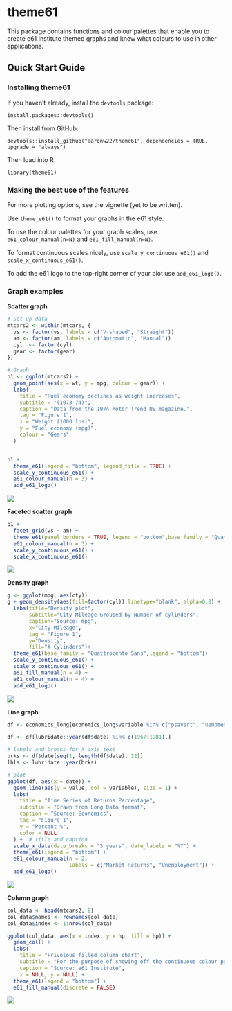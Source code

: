 
<!-- readme.md is generated by readme.rmd, please edit that document instead -->

# theme61

This package contains functions and colour palettes that enable you to
create e61 Institute themed graphs and know what colours to use in other
applications.

## Quick Start Guide

### Installing theme61

If you haven’t already, install the `devtools` package:

`install.packages::devtools()`

Then install from GitHub:

`devtools::install_github("aaronw22/theme61", dependencies = TRUE, upgrade = "always")`

Then load into R:

`library(theme61)`

### Making the best use of the features

For more plotting options, see the vignette (yet to be written).

Use `theme_e61()` to format your graphs in the e61 style.

To use the colour palettes for your graph scales, use
`e61_colour_manual(n=N)` and `e61_fill_manual(n=N)`.

To format continuous scales nicely, use `scale_y_continuous_e61()` and
`scale_x_continuous_e61()`.

To add the e61 logo to the top-right corner of your plot use
`add_e61_logo()`.

### Graph examples

**Scatter graph**

``` r
# Set up data
mtcars2 <- within(mtcars, {
  vs <- factor(vs, labels = c("V-shaped", "Straight"))
  am <- factor(am, labels = c("Automatic", "Manual"))
  cyl  <- factor(cyl)
  gear <- factor(gear)
})

# Graph
p1 <- ggplot(mtcars2) +
  geom_point(aes(x = wt, y = mpg, colour = gear)) +
  labs(
    title = "Fuel economy declines as weight increases",
    subtitle = "(1973-74)",
    caption = "Data from the 1974 Motor Trend US magazine.",
    tag = "Figure 1",
    x = "Weight (1000 lbs)",
    y = "Fuel economy (mpg)",
    colour = "Gears"
  )


p1 +
  theme_e61(legend = "bottom", legend_title = TRUE) + 
  scale_y_continuous_e61() +
  e61_colour_manual(n = 3) +
  add_e61_logo()
```

![](readme_files/figure-gfm/unnamed-chunk-2-1.png)<!-- -->

**Faceted scatter graph**

``` r
p1 +
  facet_grid(vs ~ am) +
  theme_e61(panel_borders = TRUE, legend = "bottom",base_family = "Quattrocento Sans", legend_title = TRUE) +
  e61_colour_manual(n = 3) +
  scale_y_continuous_e61() +
  scale_x_continuous_e61()
```

![](readme_files/figure-gfm/unnamed-chunk-3-1.png)<!-- -->

**Density graph**

``` r
g <- ggplot(mpg, aes(cty))
g + geom_density(aes(fill=factor(cyl)),linetype="blank", alpha=0.8) +
  labs(title="Density plot",
       subtitle="City Mileage Grouped by Number of cylinders",
       caption="Source: mpg",
       x="City Mileage",
       tag = "Figure 1",
       y="Density",
       fill="# Cylinders")+
  theme_e61(base_family = "Quattrocento Sans",legend = "bottom")+
  scale_y_continuous_e61() +
  scale_x_continuous_e61() +
  e61_fill_manual(n = 4) +
  e61_colour_manual(n = 4) +
  add_e61_logo()
```

![](readme_files/figure-gfm/unnamed-chunk-4-1.png)<!-- -->

**Line graph**

``` r
df <- economics_long[economics_long$variable %in% c("psavert", "uempmed"),]

df <- df[lubridate::year(df$date) %in% c(1967:1981),]

# labels and breaks for X axis text
brks <- df$date[seq(1, length(df$date), 12)]
lbls <- lubridate::year(brks)

# plot
ggplot(df, aes(x = date)) +
  geom_line(aes(y = value, col = variable), size = 1) +
  labs(
    title = "Time Series of Returns Percentage",
    subtitle = "Drawn from Long Data format",
    caption = "Source: Economics",
    tag = "Figure 1",
    y = "Percent %",
    color = NULL
  ) +  # title and caption
  scale_x_date(date_breaks = "3 years", date_labels = "%Y") +
  theme_e61(legend = "bottom") +
  e61_colour_manual(n = 2,
                    labels = c("Market Returns", "Unemployment")) +
  add_e61_logo()
```

![](readme_files/figure-gfm/unnamed-chunk-5-1.png)<!-- -->

**Column graph**

``` r
col_data <- head(mtcars2, 8)
col_data$names <- rownames(col_data)
col_data$index <- 1:nrow(col_data)

ggplot(col_data, aes(x = index, y = hp, fill = hp)) +
  geom_col() +
  labs(
    title = "Frivolous filled column chart", 
    subtitle = "For the purpose of showing off the continuous colour palette",
    caption = "Source: e61 Institute",
    x = NULL, y = NULL) +
  theme_e61(legend = "bottom") +
  e61_fill_manual(discrete = FALSE)
```

![](readme_files/figure-gfm/unnamed-chunk-6-1.png)<!-- -->
